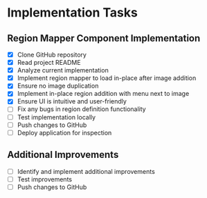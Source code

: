 # Implementation Tasks

## Region Mapper Component Implementation
- [x] Clone GitHub repository
- [x] Read project README
- [x] Analyze current implementation
- [x] Implement region mapper to load in-place after image addition
- [x] Ensure no image duplication
- [x] Implement in-place region addition with menu next to image
- [x] Ensure UI is intuitive and user-friendly
- [ ] Fix any bugs in region definition functionality
- [ ] Test implementation locally
- [ ] Push changes to GitHub
- [ ] Deploy application for inspection

## Additional Improvements
- [ ] Identify and implement additional improvements
- [ ] Test improvements
- [ ] Push changes to GitHub
